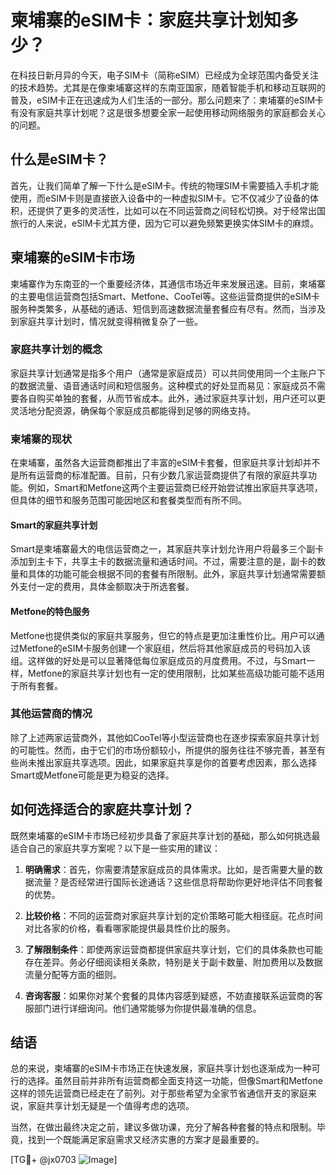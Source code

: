 # 柬埔寨的eSIM卡：家庭共享计划知多少？

在科技日新月异的今天，电子SIM卡（简称eSIM）已经成为全球范围内备受关注的技术趋势。尤其是在像柬埔寨这样的东南亚国家，随着智能手机和移动互联网的普及，eSIM卡正在迅速成为人们生活的一部分。那么问题来了：柬埔寨的eSIM卡有没有家庭共享计划呢？这是很多想要全家一起使用移动网络服务的家庭都会关心的问题。

## 什么是eSIM卡？

首先，让我们简单了解一下什么是eSIM卡。传统的物理SIM卡需要插入手机才能使用，而eSIM卡则是直接嵌入设备中的一种虚拟SIM卡。它不仅减少了设备的体积，还提供了更多的灵活性，比如可以在不同运营商之间轻松切换。对于经常出国旅行的人来说，eSIM卡尤其方便，因为它可以避免频繁更换实体SIM卡的麻烦。

## 柬埔寨的eSIM卡市场

柬埔寨作为东南亚的一个重要经济体，其通信市场近年来发展迅速。目前，柬埔寨的主要电信运营商包括Smart、Metfone、CooTel等。这些运营商提供的eSIM卡服务种类繁多，从基础的通话、短信到高速数据流量套餐应有尽有。然而，当涉及到家庭共享计划时，情况就变得稍微复杂了一些。

### 家庭共享计划的概念

家庭共享计划通常是指多个用户（通常是家庭成员）可以共同使用同一个主账户下的数据流量、语音通话时间和短信服务。这种模式的好处显而易见：家庭成员不需要各自购买单独的套餐，从而节省成本。此外，通过家庭共享计划，用户还可以更灵活地分配资源，确保每个家庭成员都能得到足够的网络支持。

### 柬埔寨的现状

在柬埔寨，虽然各大运营商都推出了丰富的eSIM卡套餐，但家庭共享计划却并不是所有运营商的标准配置。目前，只有少数几家运营商提供了有限的家庭共享功能。例如，Smart和Metfone这两个主要运营商已经开始尝试推出家庭共享选项，但具体的细节和服务范围可能因地区和套餐类型而有所不同。

#### Smart的家庭共享计划

Smart是柬埔寨最大的电信运营商之一，其家庭共享计划允许用户将最多三个副卡添加到主卡下，共享主卡的数据流量和通话时间。不过，需要注意的是，副卡的数量和具体的功能可能会根据不同的套餐有所限制。此外，家庭共享计划通常需要额外支付一定的费用，具体金额取决于所选套餐。

#### Metfone的特色服务

Metfone也提供类似的家庭共享服务，但它的特点是更加注重性价比。用户可以通过Metfone的eSIM卡服务创建一个家庭组，然后将其他家庭成员的号码加入该组。这样做的好处是可以显著降低每位家庭成员的月度费用。不过，与Smart一样，Metfone的家庭共享计划也有一定的使用限制，比如某些高级功能可能不适用于所有套餐。

### 其他运营商的情况

除了上述两家运营商外，其他如CooTel等小型运营商也在逐步探索家庭共享计划的可能性。然而，由于它们的市场份额较小，所提供的服务往往不够完善，甚至有些尚未推出家庭共享选项。因此，如果家庭共享是你的首要考虑因素，那么选择Smart或Metfone可能是更为稳妥的选择。

## 如何选择适合的家庭共享计划？

既然柬埔寨的eSIM卡市场已经初步具备了家庭共享计划的基础，那么如何挑选最适合自己的家庭共享方案呢？以下是一些实用的建议：

1. **明确需求**：首先，你需要清楚家庭成员的具体需求。比如，是否需要大量的数据流量？是否经常进行国际长途通话？这些信息将帮助你更好地评估不同套餐的优势。
   
2. **比较价格**：不同的运营商对家庭共享计划的定价策略可能大相径庭。花点时间对比各家的价格，看看哪家能提供最具性价比的服务。

3. **了解限制条件**：即使两家运营商都提供家庭共享计划，它们的具体条款也可能存在差异。务必仔细阅读相关条款，特别是关于副卡数量、附加费用以及数据流量分配等方面的细则。

4. **咨询客服**：如果你对某个套餐的具体内容感到疑惑，不妨直接联系运营商的客服部门进行详细询问。他们通常能够为你提供最准确的信息。

## 结语

总的来说，柬埔寨的eSIM卡市场正在快速发展，家庭共享计划也逐渐成为一种可行的选择。虽然目前并非所有运营商都全面支持这一功能，但像Smart和Metfone这样的领先运营商已经走在了前列。对于那些希望为全家节省通信开支的家庭来说，家庭共享计划无疑是一个值得考虑的选项。

当然，在做出最终决定之前，建议多做功课，充分了解各种套餐的特点和限制。毕竟，找到一个既能满足家庭需求又经济实惠的方案才是最重要的。

[TG💪+ @jx0703 ![Image](https://github.com/user-attachments/assets/dbca1d08-cadb-493c-b0ec-ad6f7a83f270)]